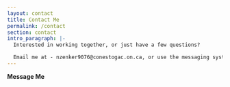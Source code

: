 ```yaml
---
layout: contact
title: Contact Me
permalink: /contact
section: contact
intro_paragraph: |-
  Interested in working together, or just have a few questions?

  Email me at - nzenker9076@conestogac.on.ca, or use the messaging system below.
---
```


**Message Me**

